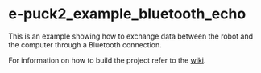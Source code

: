 # e-puck2_example_bluetooth_echo
This is an example showing how to exchange data between the robot and the computer through a Bluetooth connection.

For information on how to build the project refer to the [wiki](https://www.gctronic.com/doc/index.php?title=e-puck2_PC_side_development#C.2B.2B_remote_library).
